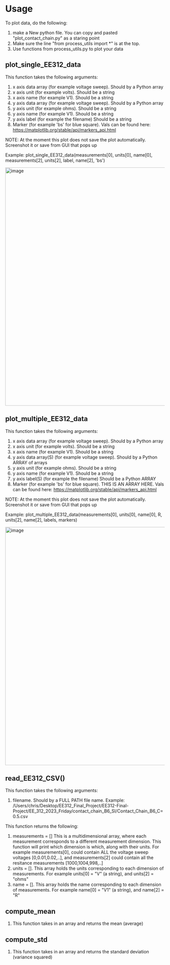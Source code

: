 
# Usage

To plot data, do the following:
1. make a New python file. You can copy and pasted "plot_contact_chain.py" as a staring point
2. Make sure the line "from process_utils import *" is at the top.
3. Use functions from process_utils.py to plot your data


## plot_single_EE312_data

This function takes the following arguments:
1. x axis data array  (for example voltage sweep). Should by a Python array
2. x axis unit (for example volts). Should be a string
3. x axis name (for example V1). Should be a string 
4. y axis data array  (for example voltage sweep). Should by a Python array
5. y axis unit (for example ohms). Should be a string
6. y axis name (for example V1). Should be a string 
7. y axis label (for example the filename) Should be a string
8. Marker (for example 'bs' for blue square). Vals can be found here: https://matplotlib.org/stable/api/markers_api.html

NOTE: At the moment this plot does not save the plot automatically. Screenshot it or save from GUI that pops up

Example: plot_single_EE312_data(measurements[0], units[0], name[0], measurements[2], units[2], label, name[2], 'bs')


<img width="752" alt="image" src="https://user-images.githubusercontent.com/54165966/222874959-d8461e64-ab85-4680-8158-c960308afa34.png">



## plot_multiple_EE312_data

This function takes the following arguments:
1. x axis data array  (for example voltage sweep). Should by a Python array
2. x axis unit (for example volts). Should be a string
3. x axis name (for example V1). Should be a string 
4. y axis data array(S)  (for example voltage sweep). Should by a Python ARRAY of arrays
5. y axis unit (for example ohms). Should be a string
6. y axis name (for example V1). Should be a string 
7. y axis label(S) (for example the filename) Should be a Python ARRAY 
8. Marker (for example 'bs' for blue square). THIS IS AN ARRAY HERE.  Vals can be found here: https://matplotlib.org/stable/api/markers_api.html

NOTE: At the moment this plot does not save the plot automatically. Screenshot it or save from GUI that pops up

Example:  plot_multiple_EE312_data(measurements[0], units[0], name[0], R, units[2], name[2], labels, markers)

<img width="752" alt="image" src="https://user-images.githubusercontent.com/54165966/222875204-305d3355-ff49-4e87-8509-02d56c1ea4fd.png">


## read_EE312_CSV()

This function takes the following arguments:
1. filename. Should by a FULL PATH file name. Example: /Users/chris/Desktop/EE312_Final_Project/EE312-Final-Project/EE_312_2023_Friday/contact_chain_B6_SI/Contact_Chain_B6_C=0.5.csv

This function returns the following:
1. measurements = [] This is a multidimensional array, where each measurement corresponds to a different measurement dimension. This function will print which dimension is which, along with their units. For example measurements[0], could contain ALL the voltage sweep voltages [0,0.01,0.02,..], and measurements[2] could contain all the resitance measurements [1000,1004,998,..]
2. units = []. This array holds the units corresponding to each dimension of measurements. For example units[0] = "V" (a string), and units[2] = "ohms"
3. name = []. This array holds the name corresponding to each dimension of measurements. For example name[0] = "V1" (a string), and name[2] = "R"



## compute_mean
1. This function takes in an array and returns  the mean (average)

## compute_std
1. This function takes in an array and returns  the standard deviation (variance squared)




